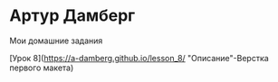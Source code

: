 # Артур Дамберг

Мои домашние задания

[Урок 8](https://a-damberg.github.io/lesson_8/ "Описание"-Верстка первого макета)




